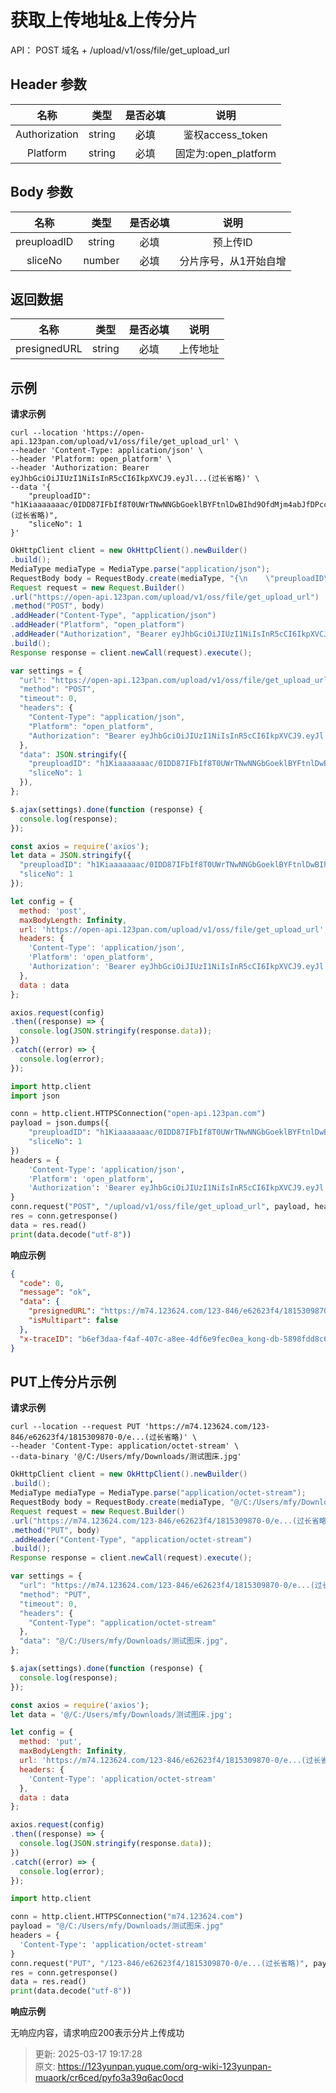 # 获取上传地址&上传分片

API： POST 域名 + /upload/v1/oss/file/get_upload_url

## Header 参数
| **名称** | **类型** | **是否必填** | **说明** |
| :---: | :---: | :---: | :---: |
| Authorization | string | <font style="color:#000000;">必填</font> | 鉴权access_token |
| Platform | string | 必填 | 固定为:open_platform |


## Body 参数
| **名称** | **类型** | **是否必填** | **说明** |
| :---: | :---: | :---: | :---: |
| preuploadID | string | 必填 | 预上传ID |
| sliceNo | number | 必填 | 分片序号，从1开始自增 |


## 返回数据
| **名称** | **类型** | **是否必填** | **说明** |
| :---: | :---: | :---: | :---: |
| presignedURL | string | 必填 | 上传地址 |


## 示例
**请求示例**

```shell
curl --location 'https://open-api.123pan.com/upload/v1/oss/file/get_upload_url' \
--header 'Content-Type: application/json' \
--header 'Platform: open_platform' \
--header 'Authorization: Bearer eyJhbGciOiJIUzI1NiIsInR5cCI6IkpXVCJ9.eyJl...(过长省略)' \
--data '{
    "preuploadID": "h1Kiaaaaaaac/0IDD87IFbIf8T0UWrTNwNNGbGoeklBYFtnlDwBIhd9OfdMjm4abJfDPccrScqQIPdjFasHxGxV//V7bzfUbEEaEt8N6RT2PI/dC/gvyvf...(过长省略)",
    "sliceNo": 1
}'
```

```java
OkHttpClient client = new OkHttpClient().newBuilder()
.build();
MediaType mediaType = MediaType.parse("application/json");
RequestBody body = RequestBody.create(mediaType, "{\n    \"preuploadID\": \"h1Kiaaaaaaac/0IDD87IFbIf8T0UWrTNwNNGbGoeklBYFtnlDwBIhd9OfdMjm4abJfDPccrScqQIPdjFasHxGxV//V7bzfUbEEaEt8N6RT2PI/dC/gvyvf...(过长省略)\",\n    \"sliceNo\": 1\n}");
Request request = new Request.Builder()
.url("https://open-api.123pan.com/upload/v1/oss/file/get_upload_url")
.method("POST", body)
.addHeader("Content-Type", "application/json")
.addHeader("Platform", "open_platform")
.addHeader("Authorization", "Bearer eyJhbGciOiJIUzI1NiIsInR5cCI6IkpXVCJ9.eyJl...(过长省略)")
.build();
Response response = client.newCall(request).execute();
```

```javascript
var settings = {
  "url": "https://open-api.123pan.com/upload/v1/oss/file/get_upload_url",
  "method": "POST",
  "timeout": 0,
  "headers": {
    "Content-Type": "application/json",
    "Platform": "open_platform",
    "Authorization": "Bearer eyJhbGciOiJIUzI1NiIsInR5cCI6IkpXVCJ9.eyJl...(过长省略)"
  },
  "data": JSON.stringify({
    "preuploadID": "h1Kiaaaaaaac/0IDD87IFbIf8T0UWrTNwNNGbGoeklBYFtnlDwBIhd9OfdMjm4abJfDPccrScqQIPdjFasHxGxV//V7bzfUbEEaEt8N6RT2PI/dC/gvyvf...(过长省略)",
    "sliceNo": 1
  }),
};

$.ajax(settings).done(function (response) {
  console.log(response);
});
```

```javascript
const axios = require('axios');
let data = JSON.stringify({
  "preuploadID": "h1Kiaaaaaaac/0IDD87IFbIf8T0UWrTNwNNGbGoeklBYFtnlDwBIhd9OfdMjm4abJfDPccrScqQIPdjFasHxGxV//V7bzfUbEEaEt8N6RT2PI/dC/gvyvf...(过长省略)",
  "sliceNo": 1
});

let config = {
  method: 'post',
  maxBodyLength: Infinity,
  url: 'https://open-api.123pan.com/upload/v1/oss/file/get_upload_url',
  headers: { 
    'Content-Type': 'application/json', 
    'Platform': 'open_platform', 
    'Authorization': 'Bearer eyJhbGciOiJIUzI1NiIsInR5cCI6IkpXVCJ9.eyJl...(过长省略)'
  },
  data : data
};

axios.request(config)
.then((response) => {
  console.log(JSON.stringify(response.data));
})
.catch((error) => {
  console.log(error);
});

```

```python
import http.client
import json

conn = http.client.HTTPSConnection("open-api.123pan.com")
payload = json.dumps({
    "preuploadID": "h1Kiaaaaaaac/0IDD87IFbIf8T0UWrTNwNNGbGoeklBYFtnlDwBIhd9OfdMjm4abJfDPccrScqQIPdjFasHxGxV//V7bzfUbEEaEt8N6RT2PI/dC/gvyvf...(过长省略)",
    "sliceNo": 1
})
headers = {
    'Content-Type': 'application/json',
    'Platform': 'open_platform',
    'Authorization': 'Bearer eyJhbGciOiJIUzI1NiIsInR5cCI6IkpXVCJ9.eyJl...(过长省略)'
}
conn.request("POST", "/upload/v1/oss/file/get_upload_url", payload, headers)
res = conn.getresponse()
data = res.read()
print(data.decode("utf-8"))
```

**响应示例**

```json
{
  "code": 0,
  "message": "ok",
  "data": {
    "presignedURL": "https://m74.123624.com/123-846/e62623f4/1815309870-0/e62623f4906aeba8f8d8f5de19e1e34e?X-Amz-Algorithm=AWS4-HMAC-SHA256...(过长省略)",
    "isMultipart": false
  },
  "x-traceID": "b6ef3daa-f4af-407c-a8ee-4df6e9fec0ea_kong-db-5898fdd8c6-wnv6h"
}
```

## PUT上传分片示例
**请求示例**

```shell
curl --location --request PUT 'https://m74.123624.com/123-846/e62623f4/1815309870-0/e...(过长省略)' \
--header 'Content-Type: application/octet-stream' \
--data-binary '@/C:/Users/mfy/Downloads/测试图床.jpg'
```

```java
OkHttpClient client = new OkHttpClient().newBuilder()
.build();
MediaType mediaType = MediaType.parse("application/octet-stream");
RequestBody body = RequestBody.create(mediaType, "@/C:/Users/mfy/Downloads/测试图床.jpg");
Request request = new Request.Builder()
.url("https://m74.123624.com/123-846/e62623f4/1815309870-0/e...(过长省略)")
.method("PUT", body)
.addHeader("Content-Type", "application/octet-stream")
.build();
Response response = client.newCall(request).execute();
```

```javascript
var settings = {
  "url": "https://m74.123624.com/123-846/e62623f4/1815309870-0/e...(过长省略)",
  "method": "PUT",
  "timeout": 0,
  "headers": {
    "Content-Type": "application/octet-stream"
  },
  "data": "@/C:/Users/mfy/Downloads/测试图床.jpg",
};

$.ajax(settings).done(function (response) {
  console.log(response);
});
```

```javascript
const axios = require('axios');
let data = '@/C:/Users/mfy/Downloads/测试图床.jpg';

let config = {
  method: 'put',
  maxBodyLength: Infinity,
  url: 'https://m74.123624.com/123-846/e62623f4/1815309870-0/e...(过长省略)',
  headers: { 
    'Content-Type': 'application/octet-stream'
  },
  data : data
};

axios.request(config)
.then((response) => {
  console.log(JSON.stringify(response.data));
})
.catch((error) => {
  console.log(error);
});

```

```python
import http.client

conn = http.client.HTTPSConnection("m74.123624.com")
payload = "@/C:/Users/mfy/Downloads/测试图床.jpg"
headers = {
  'Content-Type': 'application/octet-stream'
}
conn.request("PUT", "/123-846/e62623f4/1815309870-0/e...(过长省略)", payload, headers)
res = conn.getresponse()
data = res.read()
print(data.decode("utf-8"))
```

**响应示例**

无响应内容，请求响应200表示分片上传成功



> 更新: 2025-03-17 19:17:28  
> 原文: <https://123yunpan.yuque.com/org-wiki-123yunpan-muaork/cr6ced/pyfo3a39q6ac0ocd>